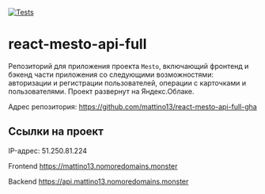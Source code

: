 [![Tests](https://github.com/yandex-praktikum/react-mesto-api-full-gha/actions/workflows/tests.yml/badge.svg)](https://github.com/yandex-praktikum/react-mesto-api-full-gha/actions/workflows/tests.yml)
# react-mesto-api-full
Репозиторий для приложения проекта `Mesto`, включающий фронтенд и бэкенд части приложения со следующими возможностями: авторизации и регистрации пользователей, операции с карточками и пользователями.
Проект развернут на Яндекс.Облаке.

Адрес репозитория: https://github.com/mattino13/react-mesto-api-full-gha

## Ссылки на проект

IP-адрес: 51.250.81.224

Frontend https://mattino13.nomoredomains.monster

Backend https://api.mattino13.nomoredomains.monster
